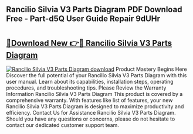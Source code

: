 ## Rancilio Silvia V3 Parts Diagram PDF Download Free - Part-d5Q User Guide Repair 9dUHr

# <h2><a href="http://dftm7s.blite.top/?on=Rancilio+Silvia+V3+Parts+Diagram">🔗Download New 👉🔴 Rancilio Silvia V3 Parts Diagram</a></h2>

[![Rancilio Silvia V3 Parts Diagram download](https://i.imgur.com/lujVjoI.png)](http://dftm7s.blite.top/?on=Rancilio+Silvia+V3+Parts+Diagram)
Product Mastery Begins Here Discover the full potential of your Rancilio Silvia V3 Parts Diagram with this user manual. Learn about its capabilities, installation steps, operating procedures, and troubleshooting tips. Please Review the Warranty Information Rancilio Silvia V3 Parts Diagram This product is covered by a comprehensive warranty. With features like list of features, your new Rancilio Silvia V3 Parts Diagram is designed to maximize productivity and efficiency. Contact Us for Assistance Rancilio Silvia V3 Parts Diagram. Should you have any questions or concerns, please do not hesitate to contact our dedicated customer support team.
